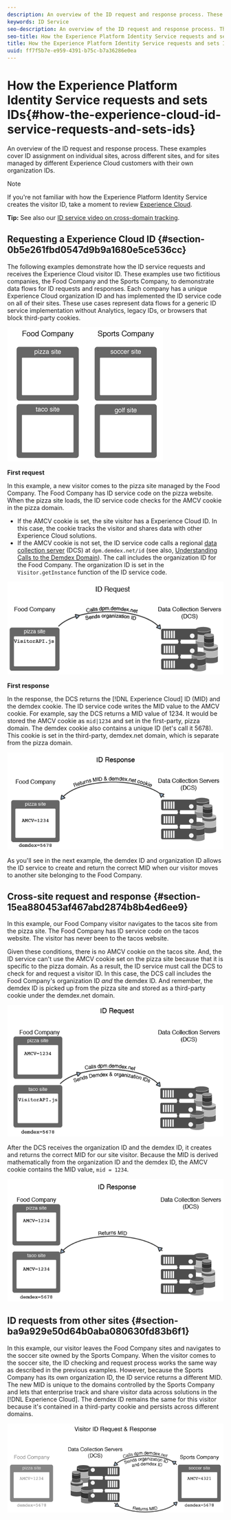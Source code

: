 ```yaml
---
description: An overview of the ID request and response process. These examples cover ID assignment on individual sites, across different sites, and for sites managed by different Experience Cloud customers with their own organization IDs.
keywords: ID Service
seo-description: An overview of the ID request and response process. These examples cover ID assignment on individual sites, across different sites, and for sites managed by different Experience Cloud customers with their own organization IDs.
seo-title: How the Experience Platform Identity Service requests and sets IDs
title: How the Experience Platform Identity Service requests and sets IDs
uuid: ff7f5b7e-e959-4391-b75c-b7a36286e0ea
---
```


# How the Experience Platform Identity Service requests and sets IDs{#how-the-experience-cloud-id-service-requests-and-sets-ids}

An overview of the ID request and response process. These examples cover ID assignment on individual sites, across different sites, and for sites managed by different Experience Cloud customers with their own organization IDs.

>[!NOTE]
>
>If you're not familiar with how the Experience Platform Identity Service creates the visitor ID, take a moment to review [Experience Cloud](../introduction/cookies.md).

**Tip:** See also our [ID service video on cross-domain tracking](https://helpx.adobe.com/marketing-cloud-core/kb/MCID/CrossDomain.html).

## Requesting a Experience Cloud ID {#section-0b5e261fbd0547d9b9a1680e5ce536cc}

The following examples demonstrate how the ID service requests and receives the Experience Cloud visitor ID. These examples use two fictitious companies, the Food Company and the Sports Company, to demonstrate data flows for ID requests and responses. Each company has a unique Experience Cloud organization ID and has implemented the ID service code on all of their sites. These use cases represent data flows for a generic ID service implementation without Analytics, legacy IDs, or browsers that block third-party cookies.

![](assets/sample_sites.png)

**First request**

In this example, a new visitor comes to the pizza site managed by the Food Company. The Food Company has ID service code on the pizza website. When the pizza site loads, the ID service code checks for the AMCV cookie in the pizza domain.

* If the AMCV cookie is set, the site visitor has a Experience Cloud ID. In this case, the cookie tracks the visitor and shares data with other Experience Cloud solutions. 
* If the AMCV cookie is not set, the ID service code calls a regional [data collection server](https://marketing.adobe.com/resources/help/en_US/aam/?f=c_compcollect.html) (DCS) at `dpm.demdex.net/id` (see also, [Understanding Calls to the Demdex Domain](https://marketing.adobe.com/resources/help/en_US/aam/demdex-calls.html)). The call includes the organization ID for the Food Company. The organization ID is set in the `Visitor.getInstance` function of the ID service code.

![](assets/request1.png)

**First response**

In the response, the DCS returns the [!DNL Experience Cloud] ID (MID) and the demdex cookie. The ID service code writes the MID value to the AMCV cookie. For example, say the DCS returns a MID value of 1234. It would be stored the AMCV cookie as `mid|1234` and set in the first-party, pizza domain. The demdex cookie also contains a unique ID (let's call it 5678). This cookie is set in the third-party, demdex.net domain, which is separate from the pizza domain.

![](assets/response1.png)

As you'll see in the next example, the demdex ID and organization ID allows the ID service to create and return the correct MID when our visitor moves to another site belonging to the Food Company.

## Cross-site request and response {#section-15ea880453af467abd2874b8b4ed6ee9}

In this example, our Food Company visitor navigates to the tacos site from the pizza site. The Food Company has ID service code on the tacos website. The visitor has never been to the tacos website.

Given these conditions, there is no AMCV cookie on the tacos site. And, the ID service can't use the AMCV cookie set on the pizza site because that it is specific to the pizza domain. As a result, the ID service must call the DCS to check for and request a visitor ID. In this case, the DCS call includes the Food Company's organization ID *and* the demdex ID. And remember, the demdex ID is picked up from the pizza site and stored as a third-party cookie under the demdex.net domain.

![](assets/request2.png)

After the DCS receives the organization ID and the demdex ID, it creates and returns the correct MID for our site visitor. Because the MID is derived mathematically from the organization ID and the demdex ID, the AMCV cookie contains the MID value, `mid = 1234`.

![](assets/response2.png)

## ID requests from other sites {#section-ba9a929e50d64b0aba080630fd83b6f1}

In this example, our visitor leaves the Food Company sites and navigates to the soccer site owned by the Sports Company. When the visitor comes to the soccer site, the ID checking and request process works the same way as described in the previous examples. However, because the Sports Company has its own organization ID, the ID service returns a different MID. The new MID is unique to the domains controlled by the Sports Company and lets that enterprise track and share visitor data across solutions in the [!DNL Experience Cloud]. The demdex ID remains the same for this visitor because it's contained in a third-party cookie and persists across different domains.

![](assets/req_resp.png)

